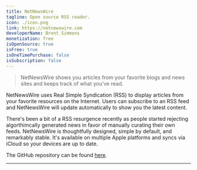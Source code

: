 ```yaml
---
title: NetNewsWire
tagline: Open source RSS reader.
icon: ./icon.png
link: https://netnewswire.com
developerName: Brent Simmons
monetization: free
isOpenSource: true
isFree: true
isOneTimePurchase: false
isSubscription: false
---
```


> NetNewsWire shows you articles from your favorite blogs and news sites and keeps track of what you’ve read.

NetNewsWire uses Real Simple Syndication (RSS) to display articles from your favorite resources on the Internet. Users can subscribe to an RSS feed and NetNewsWire will update automatically to show you the latest content.

There's been a bit of a RSS resurgence recently as people started rejecting algorthimcally generated news in favor of manually curating their own feeds. NetNewsWire is thoughtfully designed, simple by default, and remarkably stable. It's available on multiple Apple platforms and syncs via iCloud so your devices are up to date.

The GitHub repository can be found [here](https://github.com/Ranchero-Software/NetNewsWire).

---

